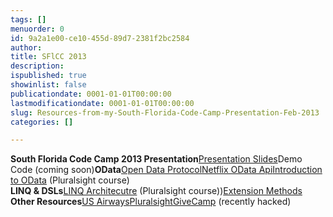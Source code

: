 ```yaml
---
tags: []
menuorder: 0
id: 9a2a1e00-ce10-455d-89d7-2381f2bc2584
author: 
title: SFlCC 2013
description: 
ispublished: true
showinlist: false
publicationdate: 0001-01-01T00:00:00
lastmodificationdate: 0001-01-01T00:00:00
slug: Resources-from-my-South-Florida-Code-Camp-Presentation-Feb-2013
categories: []

---
```

**South Florida Code Camp 2013 Presentation**[Presentation Slides](http://sdrv.ms/WUWy8E)Demo Code (coming soon)**OData**[Open Data Protocol](http://www.odata.org/)[Netflix OData Api](http://developer.netflix.com/docs/oData_Catalog)[Introduction to OData](http://pluralsight.com/training/courses/TableOfContents?courseName=odata-introduction&amp;highlight=matt-milner_odata-introduction*9,10,0,1,3,5,11,2,4,6,7,8!matt-milner_odata-writing-services*0,5,7,3,6!matt-milner_odata-consuming-services*0,8,10,9#odata-introduction) (Pluralsight course)  
**LINQ & DSLs**[LINQ Architecutre](http://pluralsight.com/training/courses/TableOfContents?courseName=linq-architecture&amp;highlight=) (Pluralsight course))[Extension Methods](http://msdn.microsoft.com/en-us/library/bb383977.aspx)  
**Other Resources**[US Airways](http://www.usairways.com/careers)[Pluralsight](http://pluralsight.com)[GiveCamp](http://givecamp.org) (recently hacked)
